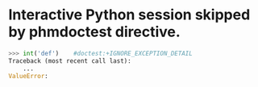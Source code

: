 # Interactive Python session skipped by phmdoctest directive.



<!--phmdoctest-skip-->
```py
>>> int('def')    #doctest:+IGNORE_EXCEPTION_DETAIL
Traceback (most recent call last):
    ...
ValueError:
```
